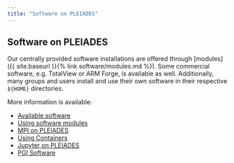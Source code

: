 ```yaml
---
title: "Software on PLEIADES"
---
```


## Software on PLEIADES
Our centrally provided software installations are offered through [modules]({{ site.baseurl }}{% link software/modules.md %}).
Some commercial software, e.g. TotalView or ARM Forge, is available as well.
Additionally, many groups and users install and use their own software in their respective `${HOME}` directories.

More information is available:
- [Available software](software/avail)
- [Using software modules](software/modules)
- [MPI on PLEIADES](software/mpi)
- [Using Containers](software/containers)
- [Jupyter on PLEIADES](software/jupyter-nb_on_pleiades)
- [PGI Software](software/pgi)

